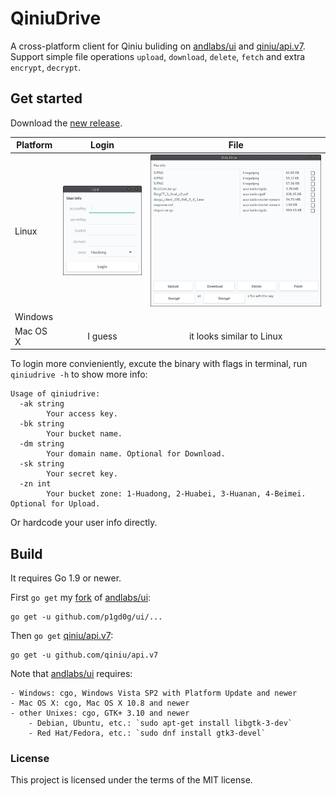 # QiniuDrive

A cross-platform client for Qiniu buliding on [andlabs/ui](https://github.com/andlabs/ui) and [qiniu/api.v7](https://github.com/qiniu/api.v7). Support simple file operations `upload`, `download`, `delete`, `fetch` and extra `encrypt`, `decrypt`.

## Get started

Download the [new release](https://github.com/p1gd0g/QiniuDrive/releases).

|Platform |Login  |File |
|---|:---:|:---:|
|Linux    |![loginWindow](/images/loginWindow_linux.png)|![fileWindow](/images/fileWindow_linux.png)|
|Windows  |||
|Mac OS X |I guess|it looks similar to Linux|

To login more convieniently, excute the binary with flags in terminal, run `qiniudrive -h` to show more info:

```
Usage of qiniudrive:
  -ak string
        Your access key.
  -bk string
        Your bucket name.
  -dm string
        Your domain name. Optional for Download.
  -sk string
        Your secret key.
  -zn int
        Your bucket zone: 1-Huadong, 2-Huabei, 3-Huanan, 4-Beimei. Optional for Upload.
```

Or hardcode your user info directly.

## Build

It requires Go 1.9 or newer.

First `go get` my [fork](https://github.com/p1gd0g/ui) of [andlabs/ui](https://github.com/andlabs/ui):

```
go get -u github.com/p1gd0g/ui/...
```

Then `go get` [qiniu/api.v7](https://github.com/qiniu/api.v7):

```
go get -u github.com/qiniu/api.v7
```

Note that [andlabs/ui](https://github.com/andlabs/ui) requires:

```
- Windows: cgo, Windows Vista SP2 with Platform Update and newer
- Mac OS X: cgo, Mac OS X 10.8 and newer
- other Unixes: cgo, GTK+ 3.10 and newer
	- Debian, Ubuntu, etc.: `sudo apt-get install libgtk-3-dev`
	- Red Hat/Fedora, etc.: `sudo dnf install gtk3-devel`
```


### License

This project is licensed under the terms of the MIT license.